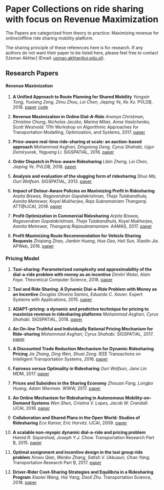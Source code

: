 #  Paper Collections on ride sharing with focus on Revenue Maximization 
The Papers are categorized from theory to practice: Maximizing revenue for online/offline ride sharing mobility platform. 

The sharing principle of these references here is for research. If any authors do not want their paper to be listed here, please feel free to contact [Usman Akhtar] (Email: usman.akhtar@uj.edu.pl).

## Research Papers

#### Revenue Maximization

1. **A Unified Approach to Route Planning for Shared Mobility**
*Yongxin Tong, Yuxiang Zeng, Zimu Zhou, Lei Chen, Jieping Ye, Ke Xu.* PVLDB, 2018. [paper](http://www.vldb.org/pvldb/vol11/p1633-tong.pdf) [code](https://github.com/BUAA-BDA/ridesharing-GreedyDP)

1. **Revenue Maximization in Online Dial-A-Ride**
*Ananya Christman, Christine Chung, Nicholas Jaczko, Marina Milan, Anna Vasilchenko, Scott Westvold.* 17th Workshop on Algorithmic Approaches for Transportation Modelling, Optimization, and Systems, 2017. [paper](https://doi.org/10.4230/OASIcs.ATMOS.2017.1)

2. **Price-aware real-time ride-sharing at scale: an auction-based approach**
*Mohammad Asghari, Dingxiong Deng, Cyrus Shahabi, Ugur Demiryurek, Yaguang Li.* SIGSPATIAL, 2016. [paper](https://doi.org/10.1145/2996913.2996974)

3. **Order Dispatch in Price-aware Ridesharing**
*Libin Zheng, Lei Chen, Jieping Ye.* PVLDB, 2018. [paper](http://www.vldb.org/pvldb/vol11/p853-zheng.pdf)

4. **Analysis and evaluation of the slugging form of ridesharing**
*Shuo Ma, Ouri Wolfson.* SIGSPATIAL, 2013. [paper](https://doi.org/10.1145/2525314.2525365)

5. **Impact of Detour-Aware Policies on Maximizing Profit in Ridesharing**
*Arpita Biswas, Ragavendran Gopalakrishnan, Theja Tulabandhula, Asmita Metrewar, Koyel Mukherjee, Raja Subramaniam Thangaraj.* ATT@IJCAI, 2018. [paper](http://ceur-ws.org/Vol-2129/paper5.pdf)

6. **Profit Optimization in Commercial Ridesharing**
*Arpita Biswas, Ragavendran Gopalakrishnan, Theja Tulabandhula, Koyel Mukherjee, Asmita Metrewar, Thangaraj Rajasubramaniam.* AAMAS, 2017. [paper](http://dl.acm.org/citation.cfm?id=3091336)

7. **Profit Maximizing Route Recommendation for Vehicle Sharing Requests**
*Zhiqiang Zhao, Jianbin Huang, Hua Gao, Heli Sun, Xiaolin Jia.* APWeb, 2016. [paper](https://doi.org/10.1007/978-3-319-45817-5_34)

### Pricing Model

1. **Taxi-sharing: Parameterized complexity and approximability of the dial-a-ride problem with money as an incentive**
*Dimitri Watel, Alain Faye.* Theoretical Computer Science, 2018. [paper](https://doi.org/10.1016/j.tcs.2018.06.006)

2. **Taxi and Ride Sharing: A Dynamic Dial-a-Ride Problem with Money as an Incentive**
*Douglas Oliveira Santos, Eduardo C. Xavier.* Expert Systems with Applications, 2015. [paper](https://doi.org/10.1016/j.eswa.2015.04.060)

3. **ADAPT-pricing: a dynamic and predictive technique for pricing to maximize revenue in ridesharing platforms**
*Mohammad Asghari, Cyrus Shahabi.* SIGSPATIAL, 2018. [paper](https://doi.org/10.1145/3274895.3274928)

4. **An On-line Truthful and Individually Rational Pricing Mechanism for Ride-sharing**
*Mohammad Asghari, Cyrus Shahabi.* SIGSPATIAL, 2017. [paper](https://doi.org/10.1145/3139958.3139991)

5. **A Discounted Trade Reduction Mechanism for Dynamic Ridesharing Pricing**
*Jie Zhang, Ding Wen, Shuai Zeng.* IEEE Transactions on Intelligent Transportation Systems, 2016. [paper](https://doi.org/10.1109/TITS.2015.2506660)

6. **Fairness versus Optimality in Ridesharing**
*Ouri Wolfson, Jane Lin.* MDM, 2017. [paper](https://doi.org/10.1109/MDM.2017.25)

7. **Prices and Subsidies in the Sharing Economy**
*Zhixuan Fang, Longbo Huang, Adam Wierman.* WWW, 2017. [paper](https://doi.org/10.1145/3038912.3052564)

8. **An Online Mechanism for Ridesharing in Autonomous Mobility-on-Demand Systems**
*Wen Shen, Cristina V. Lopes, Jacob W. Crandall.* IJCAI, 2016. [paper](http://www.ijcai.org/Abstract/16/074)

9. **Collaboration and Shared Plans in the Open World: Studies of Ridesharing**
*Ece Kamar, Eric Horvitz.* IJCAI, 2009. [paper](http://ijcai.org/Proceedings/09/Papers/041.pdf)

10. **A scalable non-myopic dynamic dial-a-ride and pricing problem**
*Hamid R. Sayarshad, Joseph Y.J. Chow.* Transportation Research Part B, 2015. [paper](http://dx.doi.org/10.1016/j.trb.2015.06.008)

11. **Optimal assignment and incentive design in the taxi group ride problem**
*Xinwu Qian, Wenbo Zhang, Satish V. Ukkusuri, Chao Yang.* Transportation Research Part B, 2017. [paper](http://dx.doi.org/10.1016/j.trb.2017.03.001)

12. **Driver-Rider Cost-Sharing Strategies and Equilibria in a Ridesharing Program**
*Xiaolei Wang, Hai Yang, Daoli Zhu.* Transportation Science, 2018. [paper](https://doi.org/10.1287/trsc.2017.0801)

